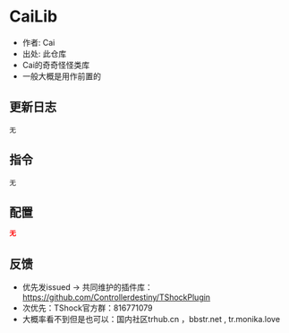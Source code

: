 # CaiLib 
- 作者: Cai
- 出处: 此仓库
- Cai的奇奇怪怪类库
- 一般大概是用作前置的

## 更新日志

```
无
```

## 指令

```
无
```

## 配置

```json
无
```
## 反馈
- 优先发issued -> 共同维护的插件库：https://github.com/Controllerdestiny/TShockPlugin
- 次优先：TShock官方群：816771079
- 大概率看不到但是也可以：国内社区trhub.cn ，bbstr.net , tr.monika.love